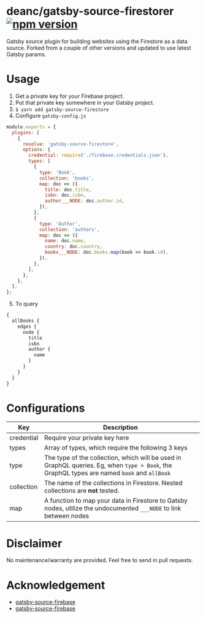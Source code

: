 # deanc/gatsby-source-firestorer [![npm version](https://badge.fury.io/js/gatsby-source-firestorer.svg)](https://badge.fury.io/js/gatsby-source-firestorer)

Gatsby source plugin for building websites using the Firestore as a data source. Forked from a couple of other versions and updated to use
latest Gatsby params.

# Usage

1. Get a private key for your Firebase project.
2. Put that private key somewhere in your Gatsby project.
3. `$ yarn add gatsby-source-firestore`
4. Configure `gatsby-config.js`

```javascript
module.exports = {
  plugins: [
    {
      resolve: 'gatsby-source-firestore',
      options: {
        credential: require('./firebase.credentials.json'),
        types: [
          {
            type: 'Book',
            collection: 'books',
            map: doc => ({
              title: doc.title,
              isbn: doc.isbn,
              author___NODE: doc.author.id,
            }),
          },
          {
            type: 'Author',
            collection: 'authors',
            map: doc => ({
              name: doc.name,
              country: doc.country,
              books___NODE: doc.books.map(book => book.id),
            }),
          },
        ],
      },
    },
  ],
};
```

5. To query

```graphql
{
  allBooks {
    edges {
      node {
        title
        isbn
        author {
          name
        }
      }
    }
  }
}
```

# Configurations

| Key        | Description                                                                                                                                 |
| ---------- | ------------------------------------------------------------------------------------------------------------------------------------------- |
| credential | Require your private key here                                                                                                               |
| types      | Array of types, which require the following 3 keys                                                                                          |
| type       | The type of the collection, which will be used in GraphQL queries. Eg, when `type = Book`, the GraphQL types are named `book` and `allBook` |
| collection | The name of the collections in Firestore. Nested collections are **not** tested.                                                            |
| map        | A function to map your data in Firestore to Gatsby nodes, utilize the undocumented `___NODE` to link between nodes                          |

# Disclaimer

No maintenance/warranty are provided. Feel free to send in pull requests.

# Acknowledgement

- [gatsby-source-firebase](https://github.com/ReactTraining/gatsby-source-firebase)
- [gatsby-source-firebase](https://github.com/tomphill/gatsby-source-firestore)
